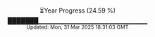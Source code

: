 <p align="center">
⏳Year Progress (24.59 %) <br>
███████▁▁▁▁▁▁▁▁▁▁▁▁▁▁▁▁▁▁▁▁▁▁▁ <br>
<sub>Updated: Mon, 31 Mar 2025 18:31:03 GMT</sub>
</p>

